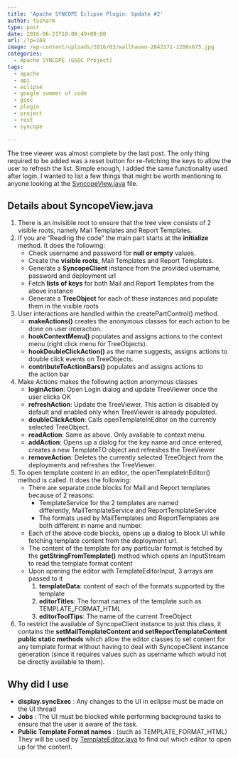 ```yaml
---
title: 'Apache SYNCOPE Eclipse Plugin: Update #2'
author: tusharm
type: post
date: 2016-06-21T10:00:49+00:00
url: /?p=169
image: /wp-content/uploads/2016/03/wallhaven-2842171-1200x675.jpg
categories:
  - Apache SYNCOPE (GSOC Project)
tags:
  - apache
  - api
  - eclipse
  - google summer of code
  - gsoc
  - plugin
  - project
  - rest
  - syncope

---
```

The tree viewer was almost complete by the last post. The only thing required to be added was a reset button for re-fetching the keys to allow the user to refresh the list. Simple enough, I added the same functionality used after login. I wanted to list a few things that might be worth mentioning to anyone looking at the <a href="https://github.com/tmess567/SYNCOPE-809/blob/master/bundles/org.apache.syncope.ide.eclipse.plugin/src/main/java/org/apache/syncope/ide/eclipse/plugin/views/SyncopeView.java" target="_blank">SyncopeView.java</a> file.

## Details about SyncopeView.java

  1. There is an invisible root to ensure that the tree view consists of 2 visible roots, namely Mail Templates and Report Templates.
  2. If you are &#8220;Reading the code&#8221; the main part starts at the **initialize** method. It does the following: 
      * Check username and password for **null or empty** values.
      * Create the **visible roots**, Mail Templates and Report Templates.
      * Generate a **SyncopeClient** instance from the provided username, password and deployment url
      * Fetch **lists of keys** for both Mail and Report Templates from the above instance
      * Generate a **TreeObject** for each of these instances and populate them in the visible roots
  3. User interactions are handled within the createPartControl() method. 
      * **makeActions()** creates the anonymous classes for each action to be done on user interaction.
      * **hookContextMenu()** populates and assigns actions to the context menu (right click menu for TreeObjects).
      * **hookDoubleClickAction()** as the name suggests, assigns actions to double click events on TreeObjects.
      * **contributeToActionBars()** populates and assigns actions to the action bar
  4. Make Actions makes the following action anonymous classes 
      * **loginAction**: Open Login dialog and update TreeViewer once the user clicks OK
      * **refreshAction**: Update the TreeViewer. This action is disabled by default and enabled only when TreeViewer is already populated.
      * **doubleClickAction**: Calls openTemplateInEditor on the currently selected TreeObject.
      * **readAction**: Same as above. Only available to context menu.
      * **addAction**: Opens up a dialog for the key name and once entered, creates a new TemplateTO object and refreshes the TreeViewer
      * **removeAction**: Deletes the currently selected TreeObject from the deployments and refreshes the TreeViewer.
  5. To open template content in an editor, the openTemplateInEditor() method is called. It does the following: 
      * There are separate code blocks for Mail and Report templates because of 2 reasons: 
          * TemplateService for the 2 templates are named differently, MailTemplateService and ReportTemplateService
          * The formats used by MailTemplates and ReportTemplates are both different in name and number.
      * Each of the above code blocks, opens up a dialog to block UI while fetching template content from the deployment url.
      * The content of the template for any particular format is fetched by the **getStringFromTemplate()** method which opens an InputStream to read the template format content
      * Upon opening the editor with TemplateEditorInput, 3 arrays are passed to it 
          1. **templateData**: content of each of the formats supported by the template
          2. **editorTitles**: The format names of the template such as TEMPLATE\_FORMAT\_HTML
          3. **editorToolTips**: The name of the current TreeObject
  6. To restrict the available of SyncopeClient instance to just this class, it contains the **setMailTemplateContent and setReportTemplateContent public static methods** which allow the editor classes to set content for any template format without having to deal with SyncopeClient instance generation (since it requires values such as username which would not be directly available to them).

## Why did I use

  * **display.syncExec** : Any changes to the UI in eclipse must be made on the UI thread
  * **Jobs** : The UI must be blocked while performing background tasks to ensure that the user is aware of the task.
  * **Public Template Format names** : (such as TEMPLATE\_FORMAT\_HTML) They will be used by <a href="https://github.com/tmess567/SYNCOPE-809/blob/master/bundles/org.apache.syncope.ide.eclipse.plugin/src/main/java/org/apache/syncope/ide/eclipse/plugin/editors/TemplateEditor.java" target="_blank">TemplateEditor.java</a> to find out which editor to open up for the content.

